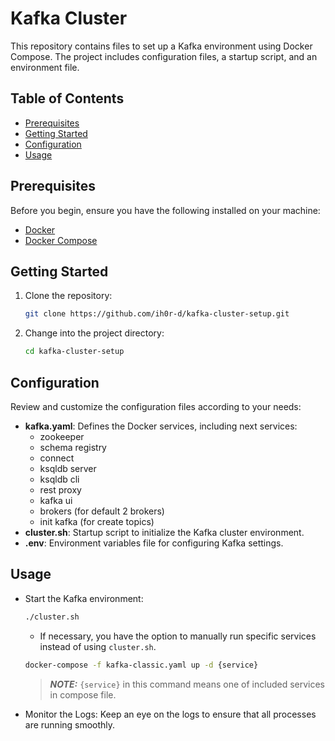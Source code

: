 # Kafka Cluster

This repository contains files to set up a Kafka environment using Docker Compose. The project includes configuration files, a startup script, and an environment file.

## Table of Contents

- [Prerequisites](#prerequisites)
- [Getting Started](#getting-started)
- [Configuration](#configuration)
- [Usage](#usage)

## Prerequisites

Before you begin, ensure you have the following installed on your machine:

- [Docker](https://docs.docker.com/get-docker/)
- [Docker Compose](https://docs.docker.com/compose/install/)

## Getting Started

1. Clone the repository:

    ```bash
    git clone https://github.com/ih0r-d/kafka-cluster-setup.git
    ```

2. Change into the project directory:

    ```bash
    cd kafka-cluster-setup
    ```

## Configuration

Review and customize the configuration files according to your needs:

- **kafka.yaml**: Defines the Docker services, including next services:
  - zookeeper
  - schema registry
  - connect
  - ksqldb server
  - ksqldb cli
  - rest proxy
  - kafka ui
  - brokers (for default 2 brokers)
  - init kafka (for create topics)
- **cluster.sh**: Startup script to initialize the Kafka cluster environment.
- **.env**: Environment variables file for configuring Kafka settings.


## Usage

* Start the Kafka environment:

    ```bash
    ./cluster.sh
    ```
   * If necessary, you have the option to manually run specific services instead of using `cluster.sh`.
   
   ```bash
   docker-compose -f kafka-classic.yaml up -d {service} 
   ```
   > **_NOTE:_** `{service}` in this command means one of included services in compose file.


* Monitor the Logs: Keep an eye on the logs to ensure that all processes are running smoothly.
